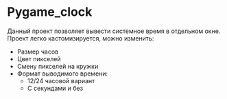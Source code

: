 # Pygame_clock

Данный проект позволяет вывести системное время в отдельном окне.
Проект легко кастомизируется, можно изменить:
- Размер часов
- Цвет пикселей
- Смену пикселей на кружки
- Формат выводимого времени:
	+ 12/24 часовой вариант
	+ С секундами и без 
